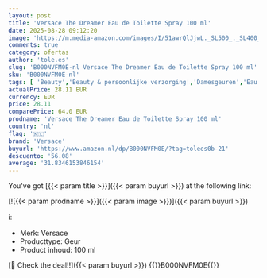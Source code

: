 ```yaml
---
layout: post
title: 'Versace The Dreamer Eau de Toilette Spray 100 ml'
date: 2025-08-28 09:12:20
image: 'https://m.media-amazon.com/images/I/51awrQlJjwL._SL500_._SL400_.jpg'
comments: true
category: ofertas
author: 'tole.es'
slug: 'B000NVFM0E-nl Versace The Dreamer Eau de Toilette Spray 100 ml'
sku: 'B000NVFM0E-nl'
tags: [ 'Beauty','Beauty & persoonlijke verzorging','Damesgeuren','Eau de toilette dames','Geuren','versace','🇳🇱', ]
actualPrice: 28.11 EUR
currency: EUR
price: 28.11
comparePrice: 64.0 EUR
prodname: 'Versace The Dreamer Eau de Toilette Spray 100 ml'
country: 'nl'
flag: '🇳🇱'
brand: 'Versace'
buyurl: 'https://www.amazon.nl/dp/B000NVFM0E/?tag=tolees0b-21'
descuento: '56.08'
average: '31.8346153846154'
---
```


You've got [{{< param title >}}]({{< param buyurl >}}) at the following link:

[![{{< param prodname >}}]({{< param image >}})]({{< param buyurl >}})

ℹ️:

- Merk: Versace
- Producttype: Geur
- Product inhoud: 100 ml

[🛒 Check the deal!!]({{< param buyurl >}})
{{<world>}}B000NVFM0E{{</world>}}
